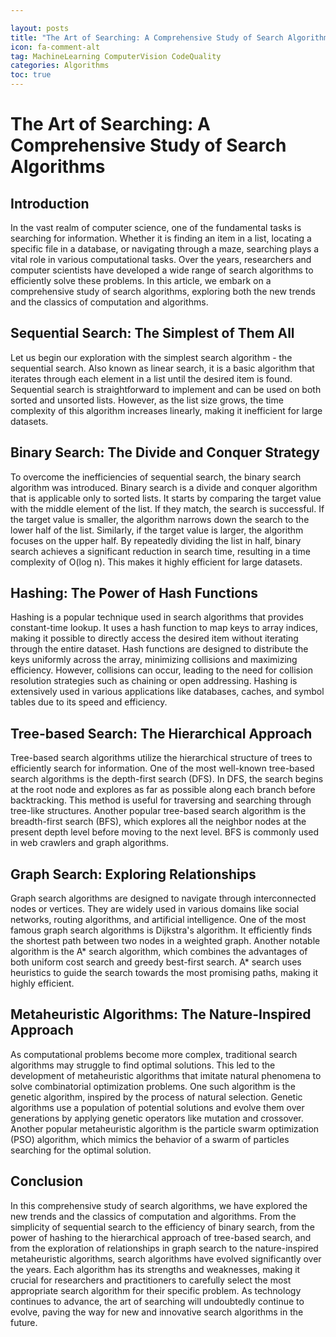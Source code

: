 ```yaml
---

layout: posts
title: "The Art of Searching: A Comprehensive Study of Search Algorithms"
icon: fa-comment-alt
tag: MachineLearning ComputerVision CodeQuality
categories: Algorithms
toc: true
---
```




# The Art of Searching: A Comprehensive Study of Search Algorithms

## Introduction

In the vast realm of computer science, one of the fundamental tasks is searching for information. Whether it is finding an item in a list, locating a specific file in a database, or navigating through a maze, searching plays a vital role in various computational tasks. Over the years, researchers and computer scientists have developed a wide range of search algorithms to efficiently solve these problems. In this article, we embark on a comprehensive study of search algorithms, exploring both the new trends and the classics of computation and algorithms.

## Sequential Search: The Simplest of Them All

Let us begin our exploration with the simplest search algorithm - the sequential search. Also known as linear search, it is a basic algorithm that iterates through each element in a list until the desired item is found. Sequential search is straightforward to implement and can be used on both sorted and unsorted lists. However, as the list size grows, the time complexity of this algorithm increases linearly, making it inefficient for large datasets.

## Binary Search: The Divide and Conquer Strategy

To overcome the inefficiencies of sequential search, the binary search algorithm was introduced. Binary search is a divide and conquer algorithm that is applicable only to sorted lists. It starts by comparing the target value with the middle element of the list. If they match, the search is successful. If the target value is smaller, the algorithm narrows down the search to the lower half of the list. Similarly, if the target value is larger, the algorithm focuses on the upper half. By repeatedly dividing the list in half, binary search achieves a significant reduction in search time, resulting in a time complexity of O(log n). This makes it highly efficient for large datasets.

## Hashing: The Power of Hash Functions

Hashing is a popular technique used in search algorithms that provides constant-time lookup. It uses a hash function to map keys to array indices, making it possible to directly access the desired item without iterating through the entire dataset. Hash functions are designed to distribute the keys uniformly across the array, minimizing collisions and maximizing efficiency. However, collisions can occur, leading to the need for collision resolution strategies such as chaining or open addressing. Hashing is extensively used in various applications like databases, caches, and symbol tables due to its speed and efficiency.

## Tree-based Search: The Hierarchical Approach

Tree-based search algorithms utilize the hierarchical structure of trees to efficiently search for information. One of the most well-known tree-based search algorithms is the depth-first search (DFS). In DFS, the search begins at the root node and explores as far as possible along each branch before backtracking. This method is useful for traversing and searching through tree-like structures. Another popular tree-based search algorithm is the breadth-first search (BFS), which explores all the neighbor nodes at the present depth level before moving to the next level. BFS is commonly used in web crawlers and graph algorithms.

## Graph Search: Exploring Relationships

Graph search algorithms are designed to navigate through interconnected nodes or vertices. They are widely used in various domains like social networks, routing algorithms, and artificial intelligence. One of the most famous graph search algorithms is Dijkstra's algorithm. It efficiently finds the shortest path between two nodes in a weighted graph. Another notable algorithm is the A* search algorithm, which combines the advantages of both uniform cost search and greedy best-first search. A* search uses heuristics to guide the search towards the most promising paths, making it highly efficient.

## Metaheuristic Algorithms: The Nature-Inspired Approach

As computational problems become more complex, traditional search algorithms may struggle to find optimal solutions. This led to the development of metaheuristic algorithms that imitate natural phenomena to solve combinatorial optimization problems. One such algorithm is the genetic algorithm, inspired by the process of natural selection. Genetic algorithms use a population of potential solutions and evolve them over generations by applying genetic operators like mutation and crossover. Another popular metaheuristic algorithm is the particle swarm optimization (PSO) algorithm, which mimics the behavior of a swarm of particles searching for the optimal solution.

## Conclusion

In this comprehensive study of search algorithms, we have explored the new trends and the classics of computation and algorithms. From the simplicity of sequential search to the efficiency of binary search, from the power of hashing to the hierarchical approach of tree-based search, and from the exploration of relationships in graph search to the nature-inspired metaheuristic algorithms, search algorithms have evolved significantly over the years. Each algorithm has its strengths and weaknesses, making it crucial for researchers and practitioners to carefully select the most appropriate search algorithm for their specific problem. As technology continues to advance, the art of searching will undoubtedly continue to evolve, paving the way for new and innovative search algorithms in the future.